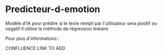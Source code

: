 # Predicteur-d-emotion

Modèle d'IA pour prédire si le texte rempli par l'utilisateur sera positif ou négatif
Il utilise la méthode de régression linéaire

Pour plus d'informations :

CONFLUENCE LINK TO ADD
